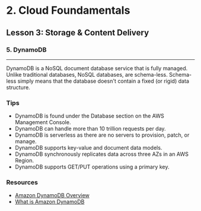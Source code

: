 # 2. Cloud Foundamentals 

## Lesson 3: Storage & Content Delivery 


### 5. DynamoDB

___


DynamoDB is a NoSQL document database service that is fully managed. Unlike traditional databases, NoSQL databases, are schema-less. Schema-less simply means that the database doesn't contain a fixed (or rigid) data structure.

### Tips
* DynamoDB is found under the Database section on the AWS Management Console.
* DynamoDB can handle more than 10 trillion requests per day.
* DynamoDB is serverless as there are no servers to provision, patch, or manage.
* DynamoDB supports key-value and document data models.
* DynamoDB synchronously replicates data across three AZs in an AWS Region.
* DynamoDB supports GET/PUT operations using a primary key.


### Resources
* [Amazon DynamoDB Overview](https://aws.amazon.com/dynamodb/)
* [What is Amazon DynamoDB](https://docs.aws.amazon.com/amazondynamodb/latest/developerguide/Introduction.html)